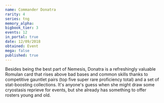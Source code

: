 ```yaml
---
name: Commander Donatra
rarity: 4
series: tng
memory_alpha:
bigbook_tier: 3
events: 12
in_portal: true
date: 12/09/2018
obtained: Event
mega: false
published: true
---
```


Besides being the best part of Nemesis, Donatra is a refreshingly valuable Romulan card that rises above bad bases and common skills thanks to competitive gauntlet pairs (top five super rare proficiency total) and a set of stat-boosting collections. It's anyone's guess when she might draw some cryostasis reprieve for events, but she already has something to offer rosters young and old.
